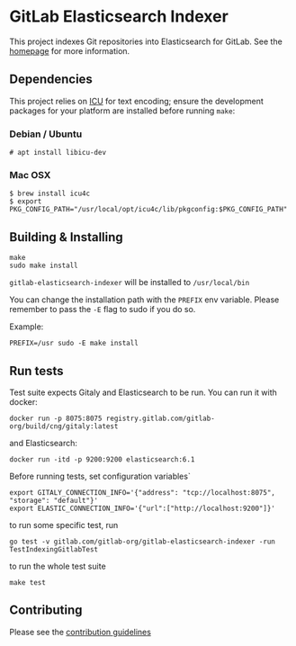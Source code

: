 # GitLab Elasticsearch Indexer

This project indexes Git repositories into Elasticsearch for GitLab. See the
[homepage](https://gitlab.com/gitlab-org/gitlab-elasticsearch-indexer) for more
information.

## Dependencies

This project relies on [ICU](http://site.icu-project.org/) for text encoding;
ensure the development packages for your platform are installed before running
`make`:

### Debian / Ubuntu

```
# apt install libicu-dev
```

### Mac OSX

```
$ brew install icu4c
$ export PKG_CONFIG_PATH="/usr/local/opt/icu4c/lib/pkgconfig:$PKG_CONFIG_PATH"
```

## Building & Installing

```
make
sudo make install
```

`gitlab-elasticsearch-indexer` will be installed to `/usr/local/bin`

You can change the installation path with the `PREFIX` env variable. Please remember to pass the `-E` flag to sudo if you do so.

Example:
```
PREFIX=/usr sudo -E make install
```

## Run tests

Test suite expects Gitaly and Elasticsearch to be run. You can run it with docker:

```
docker run -p 8075:8075 registry.gitlab.com/gitlab-org/build/cng/gitaly:latest
```

and Elasticsearch:

```
docker run -itd -p 9200:9200 elasticsearch:6.1
```

Before running tests, set configuration variables`

```
export GITALY_CONNECTION_INFO='{"address": "tcp://localhost:8075", "storage": "default"}'
export ELASTIC_CONNECTION_INFO='{"url":["http://localhost:9200"]}'
```

to run some specific test, run

```
go test -v gitlab.com/gitlab-org/gitlab-elasticsearch-indexer -run TestIndexingGitlabTest
```

to run the whole test suite

```
make test
```

## Contributing

Please see the [contribution guidelines](CONTRIBUTING.md)
